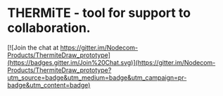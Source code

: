 # THERMiTE - tool for support to collaboration.

[![Join the chat at https://gitter.im/Nodecom-Products/ThermiteDraw_prototype](https://badges.gitter.im/Join%20Chat.svg)](https://gitter.im/Nodecom-Products/ThermiteDraw_prototype?utm_source=badge&utm_medium=badge&utm_campaign=pr-badge&utm_content=badge)
